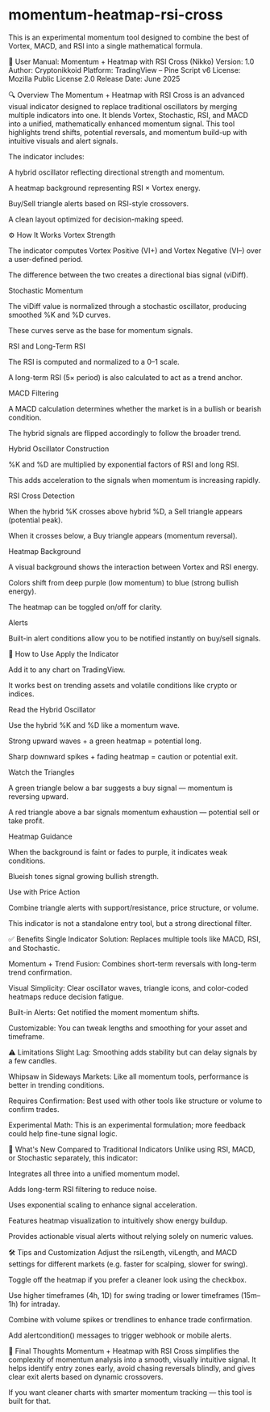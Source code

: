 # momentum-heatmap-rsi-cross
This is an experimental momentum tool designed to combine the best of Vortex, MACD, and RSI into a single mathematical formula.

📘 User Manual: Momentum + Heatmap with RSI Cross (Nikko)
Version: 1.0
Author: Cryptonikkoid
Platform: TradingView – Pine Script v6
License: Mozilla Public License 2.0
Release Date: June 2025

🔍 Overview
The Momentum + Heatmap with RSI Cross is an advanced visual indicator designed to replace traditional oscillators by merging multiple indicators into one. It blends Vortex, Stochastic, RSI, and MACD into a unified, mathematically enhanced momentum signal. This tool highlights trend shifts, potential reversals, and momentum build-up with intuitive visuals and alert signals.

The indicator includes:

A hybrid oscillator reflecting directional strength and momentum.

A heatmap background representing RSI × Vortex energy.

Buy/Sell triangle alerts based on RSI-style crossovers.

A clean layout optimized for decision-making speed.

⚙️ How It Works
Vortex Strength

The indicator computes Vortex Positive (VI+) and Vortex Negative (VI–) over a user-defined period.

The difference between the two creates a directional bias signal (viDiff).

Stochastic Momentum

The viDiff value is normalized through a stochastic oscillator, producing smoothed %K and %D curves.

These curves serve as the base for momentum signals.

RSI and Long-Term RSI

The RSI is computed and normalized to a 0–1 scale.

A long-term RSI (5× period) is also calculated to act as a trend anchor.

MACD Filtering

A MACD calculation determines whether the market is in a bullish or bearish condition.

The hybrid signals are flipped accordingly to follow the broader trend.

Hybrid Oscillator Construction

%K and %D are multiplied by exponential factors of RSI and long RSI.

This adds acceleration to the signals when momentum is increasing rapidly.

RSI Cross Detection

When the hybrid %K crosses above hybrid %D, a Sell triangle appears (potential peak).

When it crosses below, a Buy triangle appears (momentum reversal).

Heatmap Background

A visual background shows the interaction between Vortex and RSI energy.

Colors shift from deep purple (low momentum) to blue (strong bullish energy).

The heatmap can be toggled on/off for clarity.

Alerts

Built-in alert conditions allow you to be notified instantly on buy/sell signals.

🧠 How to Use
Apply the Indicator

Add it to any chart on TradingView.

It works best on trending assets and volatile conditions like crypto or indices.

Read the Hybrid Oscillator

Use the hybrid %K and %D like a momentum wave.

Strong upward waves + a green heatmap = potential long.

Sharp downward spikes + fading heatmap = caution or potential exit.

Watch the Triangles

A green triangle below a bar suggests a buy signal — momentum is reversing upward.

A red triangle above a bar signals momentum exhaustion — potential sell or take profit.

Heatmap Guidance

When the background is faint or fades to purple, it indicates weak conditions.

Blueish tones signal growing bullish strength.

Use with Price Action

Combine triangle alerts with support/resistance, price structure, or volume.

This indicator is not a standalone entry tool, but a strong directional filter.

✅ Benefits
Single Indicator Solution: Replaces multiple tools like MACD, RSI, and Stochastic.

Momentum + Trend Fusion: Combines short-term reversals with long-term trend confirmation.

Visual Simplicity: Clear oscillator waves, triangle icons, and color-coded heatmaps reduce decision fatigue.

Built-in Alerts: Get notified the moment momentum shifts.

Customizable: You can tweak lengths and smoothing for your asset and timeframe.

⚠️ Limitations
Slight Lag: Smoothing adds stability but can delay signals by a few candles.

Whipsaw in Sideways Markets: Like all momentum tools, performance is better in trending conditions.

Requires Confirmation: Best used with other tools like structure or volume to confirm trades.

Experimental Math: This is an experimental formulation; more feedback could help fine-tune signal logic.

🔁 What's New Compared to Traditional Indicators
Unlike using RSI, MACD, or Stochastic separately, this indicator:

Integrates all three into a unified momentum model.

Adds long-term RSI filtering to reduce noise.

Uses exponential scaling to enhance signal acceleration.

Features heatmap visualization to intuitively show energy buildup.

Provides actionable visual alerts without relying solely on numeric values.

🛠️ Tips and Customization
Adjust the rsiLength, viLength, and MACD settings for different markets (e.g. faster for scalping, slower for swing).

Toggle off the heatmap if you prefer a cleaner look using the checkbox.

Use higher timeframes (4h, 1D) for swing trading or lower timeframes (15m–1h) for intraday.

Combine with volume spikes or trendlines to enhance trade confirmation.

Add alertcondition() messages to trigger webhook or mobile alerts.

🎯 Final Thoughts
Momentum + Heatmap with RSI Cross simplifies the complexity of momentum analysis into a smooth, visually intuitive signal. It helps identify entry zones early, avoid chasing reversals blindly, and gives clear exit alerts based on dynamic crossovers.

If you want cleaner charts with smarter momentum tracking — this tool is built for that.
